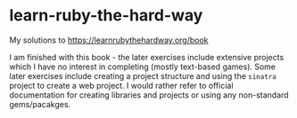 # learn-ruby-the-hard-way
My solutions to https://learnrubythehardway.org/book

I am finished with this book - the later exercises include extensive projects which I have no interest in completing (mostly text-based games). Some later exercises include creating a project structure and using the `sinatra` project to create a web project. I would rather refer to official documentation for creating libraries and projects or using any non-standard gems/pacakges.